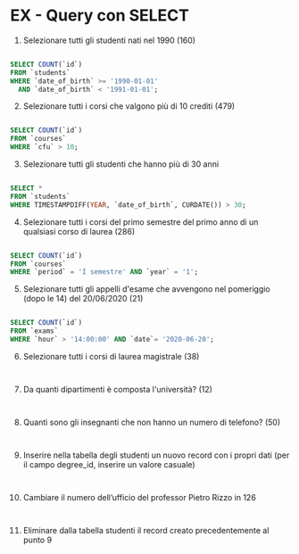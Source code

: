 # EX - Query con SELECT

1. Selezionare tutti gli studenti nati nel 1990 (160)

```sql

SELECT COUNT(`id`)
FROM `students`
WHERE `date_of_birth` >= '1990-01-01'
  AND `date_of_birth` < '1991-01-01';

```

2. Selezionare tutti i corsi che valgono più di 10 crediti (479)

```sql

SELECT COUNT(`id`)
FROM `courses`
WHERE `cfu` > 10;

```

3. Selezionare tutti gli studenti che hanno più di 30 anni

```sql

SELECT *
FROM `students`
WHERE TIMESTAMPDIFF(YEAR, `date_of_birth`, CURDATE()) > 30;

```

4. Selezionare tutti i corsi del primo semestre del primo anno di un qualsiasi corso di
   laurea (286)

```sql

SELECT COUNT(`id`)
FROM `courses`
WHERE `period` = 'I semestre' AND `year` = '1';

```

5. Selezionare tutti gli appelli d'esame che avvengono nel pomeriggio (dopo le 14) del
   20/06/2020 (21)

```sql

SELECT COUNT(`id`)
FROM `exams`
WHERE `hour` > '14:00:00' AND `date`= '2020-06-20';

```

6. Selezionare tutti i corsi di laurea magistrale (38)

```sql



```

7. Da quanti dipartimenti è composta l'università? (12)

```sql



```

8. Quanti sono gli insegnanti che non hanno un numero di telefono? (50)

```sql



```

9. Inserire nella tabella degli studenti un nuovo record con i propri dati (per il campo
   degree_id, inserire un valore casuale)

```sql



```

10. Cambiare il numero dell’ufficio del professor Pietro Rizzo in 126

```sql



```

11. Eliminare dalla tabella studenti il record creato precedentemente al punto 9

```sql



```
